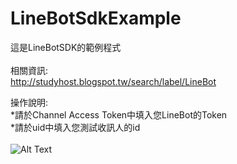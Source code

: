 # LineBotSdkExample
這是LineBotSDK的範例程式<br>
<br>
相關資訊:<br>
http://studyhost.blogspot.tw/search/label/LineBot

操作說明:<br>
*請於Channel Access Token中填入您LineBot的Token<br>
*請於uid中填入您測試收訊人的id<br>
<br> 
![Alt Text](http://arock.blob.core.windows.net/blogdata201701/16-161613-1351c425-a9d1-466e-84a5-9bfd67c004d0.png)